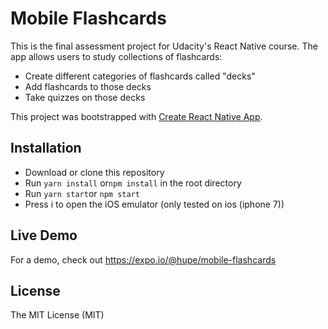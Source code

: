 # Mobile Flashcards
This is the final assessment project for Udacity's React Native course. The app allows users to study collections of flashcards:
- Create different categories of flashcards called "decks"
- Add flashcards to those decks
- Take quizzes on those decks

This project was bootstrapped with [Create React Native App](https://github.com/react-community/create-react-native-app).

## Installation

- Download or clone this repository
- Run `yarn install` or`npm install` in the root directory
- Run `yarn start`or `npm start`
- Press i to open the iOS emulator (only tested on ios (iphone 7))

## Live Demo
For a demo, check out https://expo.io/@hupe/mobile-flashcards

## License
The MIT License (MIT)
